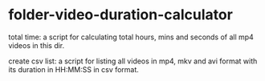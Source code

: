 # folder-video-duration-calculator

total time: a script for calculating total hours, mins and seconds of all mp4 videos in this dir.


create csv list: a script for listing all videos in mp4, mkv and avi format with its duration in HH:MM:SS in csv format.
